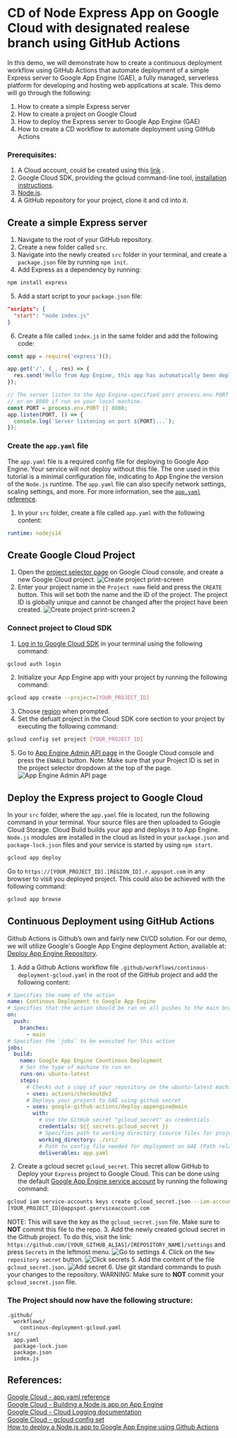 # CD of Node Express App on Google Cloud with designated realese branch using GitHub Actions

In this demo, we will demonstrate how to create a continuous deployment workflow using GitHub Actions that automate deployment of a simple Express server to Google App Engine (GAE), a fully managed, serverless platform for developing and hosting web applications at scale. This demo will go through the following:
1. How to create a simple Express server
2. How to create a project on Google Cloud
3. How to deploy the Express server to Google App Engine (GAE)
4. How to create a CD workflow to automate deployment using GitHub Actions

### Prerequisites:
1. A Cloud account, could be created using this [link](https://console.cloud.google.com/freetrial?_ga=2.23823484.712324435.1617348446-1668699610.1617348446) .
2. Google Cloud SDK, providing the gcloud command-line tool, [installation instructions](https://cloud.google.com/sdk/docs/install).
3. [Node.js](https://nodejs.org/en/).
4. A GitHub repository for your project, clone it and cd into it.

## Create a simple Express server

1. Navigate to the root of your GitHub repository.
2. Create a new folder called `src`.
3. Navigate into the newly created `src` folder in your terminal, and create a `package.json` file by running `npm init`.
4. Add Express as a dependency by running:
```js
npm install express
```
5. Add a start script to your `package.json` file:
```json
"scripts": {
  "start": "node index.js"
}
```
6. Create a file called `index.js` in the same folder and add the following code:
```js
const app = require('express')();

app.get('/', (_, res) => {
  res.send('Hello from App Engine, this app has automatically been deployed with GitHub!');
});

// The server listen to the App Engine-specified port process.env.PORT
// or on 8080 if run on your local machine.
const PORT = process.env.PORT || 8080;
app.listen(PORT, () => {
  console.log(`Server listening on port ${PORT}...`);
});
```

### Create the `app.yaml` file
The `app.yaml` file is a required config file for deploying to Google App Engine. Your service will not deploy without this file. The one used in this tutorial is a minimal configuration file, indicating to App Engine the version of the `Node.js` runtime. The `app.yaml` file can also specify network settings, scaling settings, and more. For more information, see the [`app.yaml` reference](https://cloud.google.com/appengine/docs/standard/nodejs/config/appref).

1. In your `src` folder, create a file called `app.yaml` with the following content:
```yaml
runtime: nodejs14
```


## Create Google Cloud Project
1. Open the [project selector page](https://console.cloud.google.com/projectselector2/home/dashboard) on Google Cloud console, and create a new Google Cloud project.
![Create project print-screen](./assets/create-project.png)
2. Enter your project name in the `Project name` field and press the `CREATE` button. This will set both the name and the ID of the project. The project ID is globally unique and cannot be changed after the project have been created.
![Create project print-screen 2](./assets/create-project2.png)


### Connect project to Cloud SDK
1. [Log in to Google Cloud SDK](https://cloud.google.com/sdk/docs/authorizing) in your terminal using the following command:
```bash
gcloud auth login
```
2. Initialize your App Engine app with your project by running the following command:
```bash
gcloud app create --project=[YOUR_PROJECT_ID]
```
3. Choose [region](https://cloud.google.com/compute/docs/regions-zones) when prompted.
4. Set the defualt project in the Cloud SDK core section to your project by executing the following command:
```bash
gcloud config set project [YOUR_PROJECT_ID]
```
5. Go to [App Engine Admin API page](https://console.cloud.google.com/apis/library/appengine.googleapis.com) in the Google Cloud console and press the `ENABLE` button. Note: Make sure that your Project ID is set in the project selector dropdown at the top of the page.
![App Engine Admin API page](./assets/enable-api.png)

## Deploy the Express project to Google Cloud

In your `src` folder, where the `app.yaml` file is located, run the following command in your terminal. Your source files are then uploaded to Google Cloud Storage. Cloud Build builds your app and deploys it to App Engine. `Node.js` modules are installed in the cloud as listed in your `package.json` and `package-lock.json` files and your service is started by using `npm start`.
```bash
gcloud app deploy
```
Go to `https://[YOUR_PROJECT_ID].[REGION_ID].r.appspot.com` in any browser to visit you deployed project. This could also be achieved with the following command:
```bash
gcloud app browse
```


## Continuous Deployment using GitHub Actions
Github Actions is Github’s own and fairly new CI/CD solution. For our demo, we will utilize Google's Google App Engine deployment Action, available at: [Deploy App Engine Repository](https://github.com/google-github-actions/deploy-appengine).

1. Add a Github Actions workflow file `.github/workflows/continous-deployment-gcloud.yaml` in the root of the GitHub project and add the following content:
```yaml
# Specifies the name of the action
name: Continous Deployment to Google App Engine
# Specifies that the action should be ran on all pushes to the main branch
on:
  push:
    branches:
      - main
# Specifies the `jobs` to be executed for this action
jobs:
  build:
    name: Google App Engine Countinous Deployment
    # Set the type of machine to run on
    runs-on: ubuntu-latest
    steps:
      # Checks out a copy of your repository on the ubuntu-latest machine
      - uses: actions/checkout@v2
      # Deploys your project to GAE using github secret 
      - uses: google-github-actions/deploy-appengine@main
        with:
          # Use the GitHub secret "gcloud_secret" as credentials
          credentials: ${{ secrets.gcloud_secret }}
          # Specifies path to working directory (source files for project)
          working_directory: ./src/
          # Path to config file needed for deployment on GAE (Path relative to working directory)
          deliverables: app.yaml
```
2. Create a gcloud secret `gcloud_secret`. This secret allow GitHub to Deploy your `Express` project to Google Cloud. This can be done using the default [Google App Engine service account](https://github.com/google-github-actions/deploy-cloud-functions) by running the following command:  
```bash
gcloud iam service-accounts keys create gcloud_secret.json --iam-account 
[YOUR_PROJECT_ID]@appspot.gserviceaccount.com
```
NOTE: This will save the key as the `gcloud_secret.json` file. Make sure to **NOT** commit this file to the repo.
3. Add the newly created gcloud secret in the Github project. To do this, visit the link: `https://github.com/[YOUR_GITHUB_ALIAS]/[REPOSITORY_NAME]/settings` and press `Secrets` in the leftmost menu.
![Go to settings](./assets/gcloud-secret1.png)
4. Click on the `New repository secret` button.
![Click secrets](./assets/gcloud-secret2.png)
5. Add the content of the file `gcloud_secret.json`.
![Add secret](./assets/gcloud-secret3.png)
6. Use git standard commands to push your changes to the repository. WARNING: Make sure to **NOT** commit your `gcloud_secret.json` file.

### The Project should now have the following structure: 
```
.github/
  workflows/
    continous-deployment-gcloud.yaml
src/
  app.yaml
  package-lock.json
  package.json
  index.js
```


## References:
[Google Cloud - app.yaml reference](https://cloud.google.com/appengine/docs/standard/nodejs/config/appref)  
[Google Cloud - Building a Node.js app on App Engine](https://cloud.google.com/appengine/docs/standard/nodejs/building-app/creating-project)  
[Google Cloud - Cloud Logging documentation](https://cloud.google.com/logging/docs/view/overview)  
[Google Cloud - gcloud config set](https://cloud.google.com/sdk/gcloud/reference/config/set)  
[How to deploy a Node.js app to Google App Engine using Github Actions](https://tomekkolasa.com/how-to-deploy-node-js-app-to-google-app-engine-using-github-actions?fbclid=IwAR0yrWJUW3hfvjEzZA3InR2VOIb8b0gqlC9kWOweSf2aEhJlu4kZjm_cVwA)